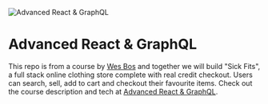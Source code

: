 ![Advanced React & GraphQL](https://advancedreact.com/images/ARG/arg-facebook-share.png)

# Advanced React & GraphQL

This repo is from a course by [Wes Bos](https://WesBos.com/) and together we will build "Sick Fits", a full stack online clothing store complete with real credit checkout. Users can search, sell, add to cart and checkout their favourite items. Check out the course description and tech at [Advanced React & GraphQL](https://AdvancedReact.com).